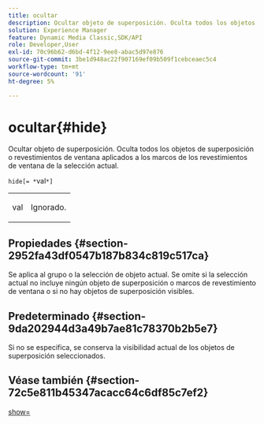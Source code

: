 ```yaml
---
title: ocultar
description: Ocultar objeto de superposición. Oculta todos los objetos de superposición o revestimientos de ventana aplicados a los marcos de los revestimientos de ventana de la selección actual.
solution: Experience Manager
feature: Dynamic Media Classic,SDK/API
role: Developer,User
exl-id: 70c96b62-d6bd-4f12-9ee8-abac5d97e876
source-git-commit: 3be1d948ac22f907169ef09b509f1cebceaec5c4
workflow-type: tm+mt
source-wordcount: '91'
ht-degree: 5%

---
```


# ocultar{#hide}

Ocultar objeto de superposición. Oculta todos los objetos de superposición o revestimientos de ventana aplicados a los marcos de los revestimientos de ventana de la selección actual.

`hide[= *`val`*]`

<table id="simpletable_015459EC2F4642A59B04F0B8064070B1"> 
 <tr class="strow"> 
  <td class="stentry"> <p><span class="codeph"> <span class="varname"> val</span></span> </p> </td> 
  <td class="stentry"> <p>Ignorado. </p></td> 
 </tr> 
</table>

## Propiedades {#section-2952fa43df0547b187b834c819c517ca}

Se aplica al grupo o la selección de objeto actual. Se omite si la selección actual no incluye ningún objeto de superposición o marcos de revestimiento de ventana o si no hay objetos de superposición visibles.

## Predeterminado {#section-9da202944d3a49b7ae81c78370b2b5e7}

Si no se especifica, se conserva la visibilidad actual de los objetos de superposición seleccionados.

## Véase también {#section-72c5e811b45347acacc64c6df85c7ef2}

[show=](../../../../../ir-api/http-protocol/image-rendering-api-ref/c-ir-http-protocol-ref/c-ir-http-protocol-command-reference/r-ir-show.md#reference-f1824e1a501144bc9a6ae28de8e6bcb9)
